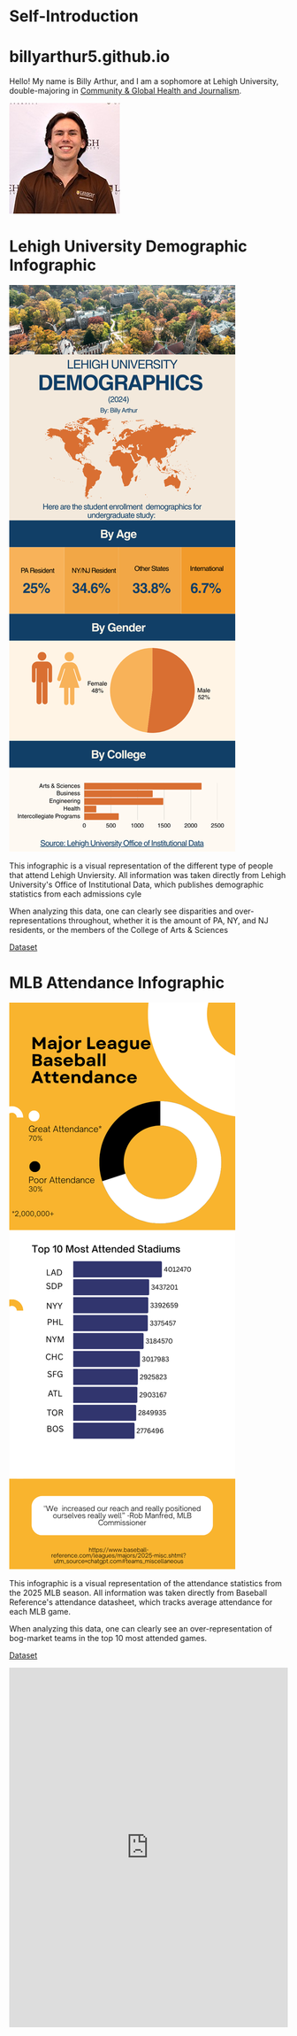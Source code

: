 # Self-Introduction

# billyarthur5.github.io
Hello! My name is Billy Arthur, and I am a sophomore at Lehigh University, double-majoring in [Community & Global Health and Journalism](https://www.linkedin.com/in/william-arthur1/).

![profileimage](https://github.com/billyarthur5/billyarthur5.github.io/blob/main/Image.jpeg?raw=true)

# Lehigh University Demographic Infographic

![infographicimage](https://github.com/billyarthur5/billyarthur5.github.io/blob/main/Lehigh%20University.png?raw=true)

This infographic is a visual representation of the different type of people that attend Lehigh Unviersity. All information was taken directly from Lehigh University's Office of Institutional Data, which publishes demographic statistics from each admissions cyle

When analyzing this data, one can clearly see  disparities and over-representations throughout, whether it is the amount of PA, NY, and NJ residents, or the members of the College of Arts & Sciences

[Dataset](https://data.lehigh.edu/sites/data.lehigh.edu/files/LUprofile_2024.pdf)




# MLB Attendance Infographic

![infographicimage2](https://github.com/billyarthur5/billyarthur5.github.io/blob/main/30%25.png) 

This infographic is a visual representation of the attendance statistics from the 2025 MLB season. All information was taken directly from Baseball Reference's attendance datasheet, which tracks average attendance for each MLB game.

When analyzing this data, one can clearly see an over-representation of bog-market teams in the top 10 most attended games. 

[Dataset](https://www.baseball-reference.com/leagues/majors/2025-misc.shtml?utm_source=chatgpt.com#teams_miscellaneous)


<iframe src='https://cdn.knightlab.com/libs/timeline3/latest/embed/index.html?source=v2%3A2PACX-1vTzRsVkSl3dzO6Ck1j6MVzuiyq8w6SdDmRhIvldM9R3Z9AwWoVntgfcgSEGa5lvDTHeA1DLjYdGHoDx&font=Default&lang=en&initial_zoom=2&width=100%25&height=650' width='100%' height='650' webkitallowfullscreen mozallowfullscreen allowfullscreen frameborder='0'></iframe>

